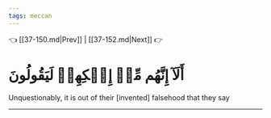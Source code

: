 ```yaml
---
tags: meccan
---
```


👈 [[37-150.md|Prev]] | [[37-152.md|Next]] 👉

# أَلَآ إِنَّهُم مِّنۡ إِفۡكِهِمۡ لَيَقُولُونَ

Unquestionably, it is out of their [invented] falsehood that they say

---

